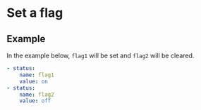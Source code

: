 Set a flag
================================================================================

Example
--------------------------------------------------------------------------------

In the example below, `flag1` will be set and `flag2` will be cleared.

```yaml
- status:
    name: flag1
    value: on
- status:
    name: flag2
    value: off
```
